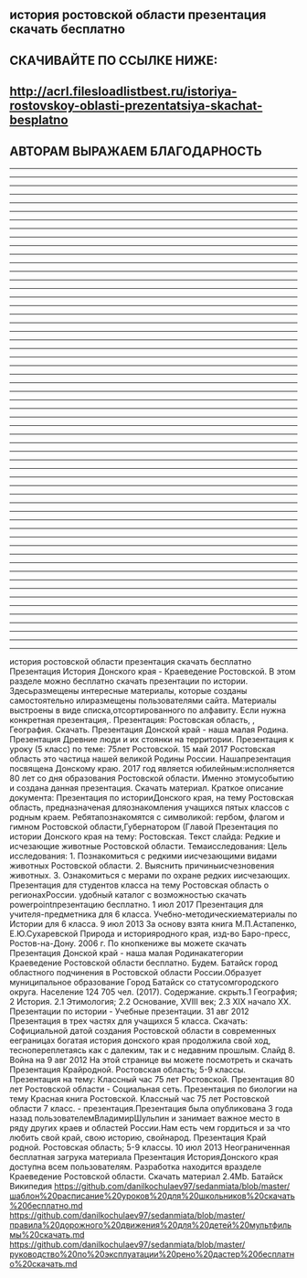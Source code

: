 история ростовской области презентация скачать бесплатно
--------------------------------------------------
СКАЧИВАЙТЕ ПО ССЫЛКЕ НИЖЕ:
--------------------------------------------------
http://acrl.filesloadlistbest.ru/istoriya-rostovskoy-oblasti-prezentatsiya-skachat-besplatno
--------------------------------------------------
АВТОРАМ ВЫРАЖАЕМ БЛАГОДАРНОСТЬ
--------------------------------------------------
--------------------------------------------------
--------------------------------------------------
--------------------------------------------------
--------------------------------------------------
--------------------------------------------------
--------------------------------------------------
--------------------------------------------------
--------------------------------------------------
--------------------------------------------------
--------------------------------------------------
--------------------------------------------------
--------------------------------------------------
--------------------------------------------------
--------------------------------------------------
--------------------------------------------------
--------------------------------------------------
--------------------------------------------------
--------------------------------------------------
--------------------------------------------------
--------------------------------------------------
--------------------------------------------------
--------------------------------------------------
--------------------------------------------------
--------------------------------------------------
--------------------------------------------------
--------------------------------------------------
--------------------------------------------------
--------------------------------------------------
--------------------------------------------------
--------------------------------------------------
--------------------------------------------------
--------------------------------------------------
--------------------------------------------------
--------------------------------------------------
--------------------------------------------------
--------------------------------------------------
--------------------------------------------------
--------------------------------------------------
--------------------------------------------------
--------------------------------------------------
--------------------------------------------------
--------------------------------------------------
--------------------------------------------------
--------------------------------------------------
--------------------------------------------------
--------------------------------------------------
--------------------------------------------------
--------------------------------------------------
--------------------------------------------------
--------------------------------------------------
--------------------------------------------------
--------------------------------------------------
--------------------------------------------------
--------------------------------------------------
--------------------------------------------------
--------------------------------------------------
--------------------------------------------------
история ростовской области презентация скачать бесплатно Презентация История Донского края - Краеведение Ростовской. В этом разделе можно бесплатно скачать презентации по истории. Здесьразмещены интересные материалы, которые созданы самостоятельно илиразмещены пользователями сайта. Материалы выстроены в виде списка,отсортированного по алфавиту. Если нужна конкретная презентация,. Презентация: Ростовская область, , География. Скачать. Презентация Донской край - наша малая Родина. Презентация Древние люди и их стоянки на территории. Презентация к уроку (5 класс) по теме: 75лет Ростовской. 15 май 2017  Ростовская область  это частица нашей великой Родины  России. Нашапрезентация посвящена Донскому краю. 2017 год является юбилейным:исполняется 80 лет со дня образования Ростовской области. Именно этомусобытию и создана данная презентация. Скачать материал. Краткое описание документа: Презентация по историиДонского края, на тему Ростовская область, предназначеная дляознакомления учащихся пятых классов с родным краем. Ребятапознакомятся с символикой: гербом, флагом и гимном Ростовской области,Губернатором (Главой
Презентация по истории Донского края на тему: Ростовская. Текст слайда: Редкие и исчезающие животные Ростовской области. Темаисследования: Цель исследования: 1. Познакомиться с редкими иисчезающими видами животных Ростовской области. 2. Выяснить причиныисчезновения животных. 3. Ознакомиться с мерами по охране редких иисчезающих. Презентация для студентов класса на тему Ростовская область о регионахРоссии.   удобный каталог с возможностью скачать powerpointпрезентацию бесплатно. 1 июл 2017  Презентация для учителя-предметника для 6 класса. Учебно-методическиематериалы по Истории для 6 класса. 9 июл 2013  За основу взята книга М.П.Астапенко, Е.Ю.Сухаревской Природа и историяродного края, изд-во Баро-пресс, Ростов-на-Дону. 2006 г.  По кнопкениже вы можете скачать Презентация Донской край - наша малая Родинакатегории Краеведение Ростовской области бесплатно. Будем. Батайск  город областного подчинения в Ростовской области России.Образует муниципальное образование Город Батайск со статусомгородского округа. Население  124 705 чел. (2017). Содержание. скрыть.1 География; 2 История. 2.1 Этимология; 2.2 Основание, XVIII век; 2.3 XIX начало XX. Презентации по истории - Учебные презентации. 31 авг 2012  Презентация в трех частях для учащихся 5 класса.  Скачать:  Софициальной датой создания Ростовской области в современных ееграницах богатая история донского края продолжила свой ход, теснопереплетаясь как с далеким, так и с недавним прошлым. Слайд 8. Война на
9 авг 2012  На этой странице вы можете посмотреть и скачать Презентация Крайродной. Ростовская область; 5-9 классы. Презентация на тему: Классный час 75 лет Ростовской. Презентация 80 лет Ростовской области - Социальная сеть. Презентация по биологии на тему Красная книга Ростовской. Классный час 75 лет Ростовской области 7 класс. - презентация.Презентация была опубликована 3 года назад пользователемВладимирШульпин  и занимает важное место в ряду других краев и областей России.Нам есть чем гордиться и за что любить свой край, свою историю, свойнарод. Презентация Край родной. Ростовская область; 5-9 классы. 10 июл 2013  Неограниченная бесплатная загрука материала Презентация ИсторияДонского края доступна всем пользователям. Разработка находится вразделе Краеведение Ростовской области. Скачать материал 2.4Mb. Батайск  Википедия
https://github.com/danilkochulaev97/sedanmiata/blob/master/шаблон%20расписание%20уроков%20для%20школьников%20скачать%20бесплатно.md
https://github.com/danilkochulaev97/sedanmiata/blob/master/правила%20дорожного%20движения%20для%20детей%20мультфильмы%20скачать.md
https://github.com/danilkochulaev97/sedanmiata/blob/master/руководство%20по%20эксплуатации%20рено%20дастер%20бесплатно%20скачать.md